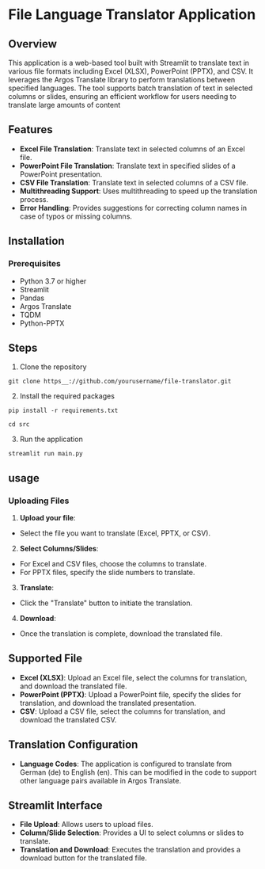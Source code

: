 # File Language Translator Application

## Overview

This application is a web-based tool built with Streamlit to translate text in various file formats including Excel (XLSX), PowerPoint (PPTX), and CSV. It leverages the Argos Translate library to perform translations between specified languages. The tool supports batch translation of text in selected columns or slides, ensuring an efficient workflow for users needing to translate large amounts of content

## Features

- __Excel File Translation__: Translate text in selected columns of an Excel file.
- __PowerPoint File Translation__: Translate text in specified slides of a PowerPoint presentation.
- __CSV File Translation__: Translate text in selected columns of a CSV file.
- __Multithreading Support__: Uses multithreading to speed up the translation process.
- __Error Handling__: Provides suggestions for correcting column names in case of typos or missing columns.

## Installation

### Prerequisites
- Python 3.7 or higher
- Streamlit
- Pandas
- Argos Translate
- TQDM
- Python-PPTX

## Steps
1. Clone the repository
```
git clone https__://github.com/yourusername/file-translator.git

```
2. Install the required packages

```
pip install -r requirements.txt
```
```
cd src
```
3. Run the application

```
streamlit run main.py
```
## usage
### Uploading Files

1. __Upload your file__: 
- Select the file you want to translate (Excel, PPTX, or CSV).
2. __Select Columns/Slides__:
- For Excel and CSV files, choose the columns to translate.
- For PPTX files, specify the slide numbers to translate.
3. __Translate__:
- Click the "Translate" button to initiate the translation.
4. __Download__:
- Once the translation is complete, download the translated file.

## Supported File 

- __Excel (XLSX)__: Upload an Excel file, select the columns for translation, and download the translated file.
- __PowerPoint (PPTX)__: Upload a PowerPoint file, specify the slides for translation, and download the translated presentation.
- __CSV__: Upload a CSV file, select the columns for translation, and download the translated CSV.

## Translation Configuration

- __Language Codes__: The application is configured to translate from German (de) to English (en). This can be modified in the code to support other language pairs available in Argos Translate.

## Streamlit Interface

- __File Upload__: Allows users to upload files.
- __Column/Slide Selection__: Provides a UI to select columns or slides to translate.
- __Translation and Download__: Executes the translation and provides a download button for the translated file.